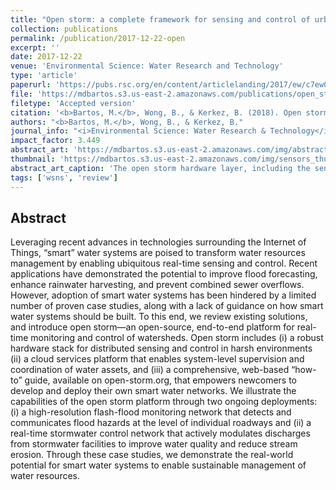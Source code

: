 ```yaml
---
title: "Open storm: a complete framework for sensing and control of urban watersheds"
collection: publications
permalink: /publication/2017-12-22-open
excerpt: ''
date: 2017-12-22
venue: 'Environmental Science: Water Research and Technology'
type: 'article'
paperurl: 'https://pubs.rsc.org/en/content/articlelanding/2017/ew/c7ew00374a'
file: 'https://mdbartos.s3.us-east-2.amazonaws.com/publications/open_storm.pdf'
filetype: 'Accepted version'
citation: '<b>Bartos, M.</b>, Wong, B., & Kerkez, B. (2018). Open storm: a complete framework for sensing and control of urban watersheds. <i>Environmental Science: Water Research & Technology</i>, 4(3), 346–358. doi:10.1039/c7ew00374a'
authors: "<b>Bartos, M.</b>, Wong, B., & Kerkez, B."
journal_info: "<i>Environmental Science: Water Research & Technology</i>, 4(3), 346–358, (2018)"
impact_factor: 3.449
abstract_art: 'https://mdbartos.s3.us-east-2.amazonaws.com/img/abstract_art_4b.png'
thumbnail: 'https://mdbartos.s3.us-east-2.amazonaws.com/img/sensors_thumb.png'
abstract_art_caption: 'The open storm hardware layer, including the sensor node along with a representative schematic of its placement in an urban watershed.'
tags: ['wsns', 'review']
---
```


## Abstract

Leveraging recent advances in technologies surrounding the Internet of Things, “smart” water systems are poised to transform water resources management by enabling ubiquitous real-time sensing and control. Recent applications have demonstrated the potential to improve flood forecasting, enhance rainwater harvesting, and prevent combined sewer overflows. However, adoption of smart water systems has been hindered by a limited number of proven case studies, along with a lack of guidance on how smart water systems should be built. To this end, we review existing solutions, and introduce open storm—an open-source, end-to-end platform for real-time monitoring and control of watersheds. Open storm includes (i) a robust hardware stack for distributed sensing and control in harsh environments (ii) a cloud services platform that enables system-level supervision and coordination of water assets, and (iii) a comprehensive, web-based “how-to” guide, available on open-storm.org, that empowers newcomers to develop and deploy their own smart water networks. We illustrate the capabilities of the open storm platform through two ongoing deployments: (i) a high-resolution flash-flood monitoring network that detects and communicates flood hazards at the level of individual roadways and (ii) a real-time stormwater control network that actively modulates discharges from stormwater facilities to improve water quality and reduce stream erosion. Through these case studies, we demonstrate the real-world potential for smart water systems to enable sustainable management of water resources.
